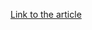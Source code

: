 [Link to the article](https://thehackernews.com/2025/01/playfulghost-delivered-via-phishing-and.html)
